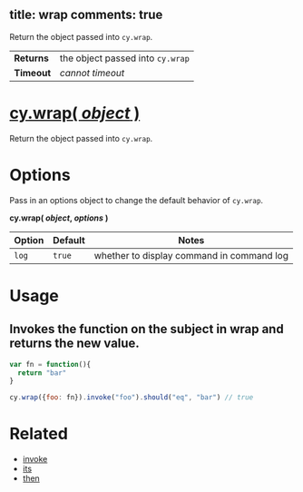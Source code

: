 title: wrap
comments: true
---

Return the object passed into `cy.wrap`.

| | |
|--- | --- |
| **Returns** | the object passed into `cy.wrap` |
| **Timeout** | *cannot timeout* |

# [cy.wrap( *object* )](#section-usage)

Return the object passed into `cy.wrap`.

# Options

Pass in an options object to change the default behavior of `cy.wrap`.

**cy.wrap( *object*, *options* )**

Option | Default | Notes
--- | --- | ---
`log` | `true` | whether to display command in command log

# Usage

## Invokes the function on the subject in wrap and returns the new value.

```javascript
var fn = function(){
  return "bar"
}

cy.wrap({foo: fn}).invoke("foo").should("eq", "bar") // true
```

# Related

- [invoke](https://on.cypress.io/api/invoke)
- [its](https://on.cypress.io/api/its)
- [then](https://on.cypress.io/api/then)
